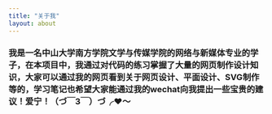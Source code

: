 ```yaml
---
title: "关于我"
layout: about
---
```


### 我是一名中山大学南方学院文学与传媒学院的网络与新媒体专业的学子，在本项目中，我通过对代码的练习掌握了大量的网页制作设计知识，大家可以通过我的网页看到关于网页设计、平面设计、SVG制作等的，学习笔记也希望大家能通过我的wechat向我提出一些宝贵的建议！爱宁！（づ￣3￣）づ╭❤～